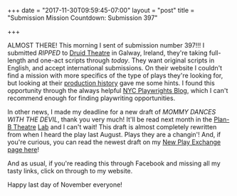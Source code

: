 +++
date = "2017-11-30T09:59:45-07:00"
layout = "post"
title = "Submission Mission Countdown: Submission 397"

+++

ALMOST THERE! This morning I sent of submission number 397!!! I submitted *RIPPED* to [Druid Theatre](http://www.druid.ie/get-involved/new-writing/submit-a-script) in Galway, Ireland, they're taking full-length and one-act scripts through *today*. They want original scripts in English, and accept international submissions. On their website I couldn't find a mission with more specifics of the type of plays they're looking for, but looking at their [production history](http://www.druid.ie/productions/previous-productions) gave me some hints. I found this opportunity through the always helpful [NYC Playwrights Blog](https://nycp.blogspot.com/), which I can't recommend enough for finding playwriting opportunities. 

In other news, I made my deadline for a new draft of *MOMMY DANCES WITH THE DEVIL*, thank you very much! It'll be read next month in the [Plan-B Theatre](http://planbtheatre.org/) [Lab](http://planbtheatre.org/the-lab/) and I can't wait! This draft is almost completely rewritten from when I heard the play last August. Plays they are a changin'! And, if you're curious, you can read the newest draft on my [New Play Exchange page here](https://newplayexchange.org/plays/145102/mommy-dances-devil)!

And as usual, if you're reading this through Facebook and missing all my tasty links, click on through to my website.

Happy last day of November everyone!